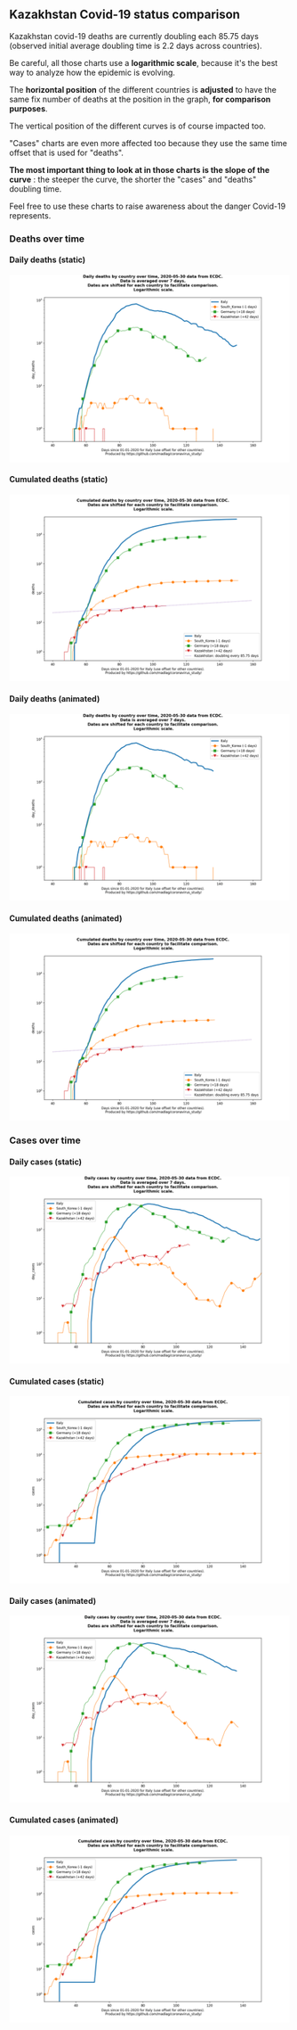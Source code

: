 ## Kazakhstan Covid-19 status comparison 

Kazakhstan covid-19 deaths are currently doubling each 85.75 days (observed initial average doubling time is 2.2 days across countries).



Be careful, all those charts use a **logarithmic scale**, because it's the best way to analyze how the epidemic is evolving.
 
The **horizontal position** of the different countries is **adjusted** to have the same fix number of deaths at the position in the graph, **for comparison purposes**.

The vertical position of the different curves is of course impacted too.

"Cases" charts are even more affected too because they use the same time offset that is used for "deaths".

**The most important thing to look at in those charts is the slope of the curve** : the steeper the curve, the shorter the "cases" and "deaths" doubling time.

Feel free to use these charts to raise awareness about the danger Covid-19 represents. 


 
### Deaths over time
 
#### Daily deaths (static)
![Kazakhstan covid-19 daily deaths static chart](https://raw.githubusercontent.com/madlag/coronavirus_study/master/notebooks/graphs/2020-05-30/countries/Kazakhstan/2020-05-30_Kazakhstan_day_deaths.png "Kazakhstan covid-19 day_deaths static chart")   
 
#### Cumulated deaths (static)
![Kazakhstan covid-19 cumulated deaths static chart](https://raw.githubusercontent.com/madlag/coronavirus_study/master/notebooks/graphs/2020-05-30/countries/Kazakhstan/2020-05-30_Kazakhstan_deaths.png "Kazakhstan covid-19 deaths static chart")   
 
#### Daily deaths (animated)
![Kazakhstan covid-19 daily deaths animated chart](https://raw.githubusercontent.com/madlag/coronavirus_study/master/notebooks/graphs/2020-05-30/countries/Kazakhstan/2020-05-30_Kazakhstan_day_deaths.gif "Kazakhstan covid-19 day_deaths animated chart")   
 
#### Cumulated deaths (animated)
![Kazakhstan covid-19 cumulated deaths animated chart](https://raw.githubusercontent.com/madlag/coronavirus_study/master/notebooks/graphs/2020-05-30/countries/Kazakhstan/2020-05-30_Kazakhstan_deaths.gif "Kazakhstan covid-19 deaths animated chart")   

 
### Cases over time
 
#### Daily cases (static)
![Kazakhstan covid-19 daily cases static chart](https://raw.githubusercontent.com/madlag/coronavirus_study/master/notebooks/graphs/2020-05-30/countries/Kazakhstan/2020-05-30_Kazakhstan_day_cases.png "Kazakhstan covid-19 day_cases static chart")   
 
#### Cumulated cases (static)
![Kazakhstan covid-19 cumulated cases static chart](https://raw.githubusercontent.com/madlag/coronavirus_study/master/notebooks/graphs/2020-05-30/countries/Kazakhstan/2020-05-30_Kazakhstan_cases.png "Kazakhstan covid-19 cases static chart")   
 
#### Daily cases (animated)
![Kazakhstan covid-19 daily cases animated chart](https://raw.githubusercontent.com/madlag/coronavirus_study/master/notebooks/graphs/2020-05-30/countries/Kazakhstan/2020-05-30_Kazakhstan_day_cases.gif "Kazakhstan covid-19 day_cases animated chart")   
 
#### Cumulated cases (animated)
![Kazakhstan covid-19 cumulated cases animated chart](https://raw.githubusercontent.com/madlag/coronavirus_study/master/notebooks/graphs/2020-05-30/countries/Kazakhstan/2020-05-30_Kazakhstan_cases.gif "Kazakhstan covid-19 cases animated chart")   

